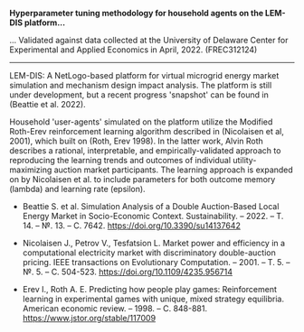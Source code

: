 **Hyperparameter tuning methodology for household agents on the LEM-DIS platform...**

... Validated against data collected at the University of Delaware Center for Experimental and Applied Economics in April, 2022. (FREC312124)

---------------------------------------------------------------------

LEM-DIS: A NetLogo-based platform for virtual microgrid energy market simulation and mechanism design impact analysis. The platform is still under development, but a recent progress 'snapshot' can be found in (Beattie et al. 2022).


Household 'user-agents' simulated on the platform utilize the Modified Roth-Erev reinforcement learning algorithm described in (Nicolaisen et al, 2001), which built on (Roth, Erev 1998). In the latter work, Alvin Roth describes a rational, interpretable, and empirically-validated approach to reproducing the learning trends and outcomes of individual utility-maximizing auction market participants. The learning approach is expanded on by Nicolaisen et al. to include parameters for both outcome memory (lambda) and learning rate (epsilon).

>


- Beattie S. et al. Simulation Analysis of a Double Auction-Based Local Energy Market in Socio-Economic Context. Sustainability. – 2022. – Т. 14. – №. 13. – С. 7642. https://doi.org/10.3390/su14137642


- Nicolaisen J., Petrov V., Tesfatsion L. Market power and efficiency in a computational electricity market with discriminatory double-auction pricing. IEEE transactions on Evolutionary Computation. – 2001. – Т. 5. – №. 5. – С. 504-523. https://doi.org/10.1109/4235.956714


- Erev I., Roth A. E. Predicting how people play games: Reinforcement learning in experimental games with unique, mixed strategy equilibria. American economic review. – 1998. – С. 848-881. https://www.jstor.org/stable/117009

